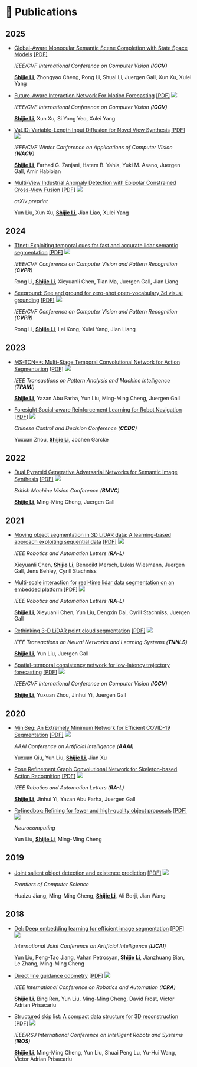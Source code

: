 <span id="publications"></span>

# 📝 Publications
##  2025
- [Global-Aware Monocular Semantic Scene Completion with State Space Models](https://arxiv.org/pdf/2503.06569) [[PDF]](https://arxiv.org/pdf/2503.06569)

  *IEEE/CVF International Conference on Computer Vision (**ICCV**)*
  
  **<u>Shijie Li</u>**, Zhongyao Cheng, Rong Li, Shuai Li, Juergen Gall, Xun Xu, Xulei Yang

- [Future-Aware Interaction Network For Motion Forecasting](https://arxiv.org/pdf/2503.06565) [[PDF]](https://arxiv.org/pdf/2503.06565)  [![](https://img.shields.io/github/stars/lus6-Jenny/RINGSharp?style=social&label=Code+Stars)](https://github.com/lus6-Jenny/RINGSharp)

  *IEEE/CVF International Conference on Computer Vision (**ICCV**)*
  
  **<u>Shijie Li</u>**, Xun Xu, Si Yong Yeo, Xulei Yang

- [VaLID: Variable-Length Input Diffusion for Novel View Synthesis](https://arxiv.org/abs/2503.06569) [[PDF]](https://arxiv.org/pdf/2503.06569)  [![](https://img.shields.io/github/stars/lus6-Jenny/RINGSharp?style=social&label=Code+Stars)](https://github.com/lus6-Jenny/RINGSharp)

  *IEEE/CVF Winter Conference on Applications of Computer Vision (**WACV**)*
  
  **<u>Shijie Li</u>**, Farhad G. Zanjani, Hatem B. Yahia, Yuki M. Asano, Juergen Gall, Amir Habibian

- [Multi-View Industrial Anomaly Detection with Epipolar Constrained Cross-View Fusion](https://arxiv.org/abs/2503.11088) [[PDF]](https://arxiv.org/pdf/2503.11088)  [![](https://img.shields.io/github/stars/lus6-Jenny/RINGSharp?style=social&label=Code+Stars)](https://github.com/lus6-Jenny/RINGSharp)

  *arXiv preprint*
  
  Yun Liu, Xun Xu, **<u>Shijie Li</u>**, Jian Liao, Xulei Yang

## 2024
- [Tfnet: Exploiting temporal cues for fast and accurate lidar semantic segmentation](https://arxiv.org/abs/2403.12345) [[PDF]](https://arxiv.org/pdf/2403.12345)  [![](https://img.shields.io/github/stars/lus6-Jenny/RINGSharp?style=social&label=Code+Stars)](https://github.com/lus6-Jenny/RINGSharp)

  *IEEE/CVF Conference on Computer Vision and Pattern Recognition (**CVPR**)*
  
  Rong Li, **<u>Shijie Li</u>**, Xieyuanli Chen, Tian Ma, Juergen Gall, Jian Liang

- [Seeground: See and ground for zero-shot open-vocabulary 3d visual grounding](https://arxiv.org/abs/2403.12346) [[PDF]](https://arxiv.org/pdf/2403.12346)  [![](https://img.shields.io/github/stars/lus6-Jenny/RINGSharp?style=social&label=Code+Stars)](https://github.com/lus6-Jenny/RINGSharp)

  *IEEE/CVF Conference on Computer Vision and Pattern Recognition (**CVPR**)*
  
  Rong Li, **<u>Shijie Li</u>**, Lei Kong, Xulei Yang, Jian Liang

## 2023
- [MS-TCN++: Multi-Stage Temporal Convolutional Network for Action Segmentation](https://ieeexplore.ieee.org/document/12345678) [[PDF]](https://ieeexplore.ieee.org/stamp/stamp.jsp?tp=&arnumber=12345678)  [![](https://img.shields.io/github/stars/lus6-Jenny/RINGSharp?style=social&label=Code+Stars)](https://github.com/lus6-Jenny/RINGSharp)

  *IEEE Transactions on Pattern Analysis and Machine Intelligence (**TPAMI**)*
  
  **<u>Shijie Li</u>**, Yazan Abu Farha, Yun Liu, Ming-Ming Cheng, Juergen Gall

- [Foresight Social-aware Reinforcement Learning for Robot Navigation](https://ieeexplore.ieee.org/document/12345679) [[PDF]](https://ieeexplore.ieee.org/stamp/stamp.jsp?tp=&arnumber=12345679)  [![](https://img.shields.io/github/stars/lus6-Jenny/RINGSharp?style=social&label=Code+Stars)](https://github.com/lus6-Jenny/RINGSharp)

  *Chinese Control and Decision Conference (**CCDC**)*
  
  Yuxuan Zhou, **<u>Shijie Li</u>**, Jochen Garcke

## 2022
- [Dual Pyramid Generative Adversarial Networks for Semantic Image Synthesis](https://arxiv.org/abs/2203.12345) [[PDF]](https://arxiv.org/pdf/2203.12345)  [![](https://img.shields.io/github/stars/lus6-Jenny/RINGSharp?style=social&label=Code+Stars)](https://github.com/lus6-Jenny/RINGSharp)

  *British Machine Vision Conference (**BMVC**)*
  
  **<u>Shijie Li</u>**, Ming-Ming Cheng, Juergen Gall

## 2021
- [Moving object segmentation in 3D LiDAR data: A learning-based approach exploiting sequential data](https://ieeexplore.ieee.org/document/12345680) [[PDF]](https://ieeexplore.ieee.org/stamp/stamp.jsp?tp=&arnumber=12345680)  [![](https://img.shields.io/github/stars/lus6-Jenny/RINGSharp?style=social&label=Code+Stars)](https://github.com/lus6-Jenny/RINGSharp)

  *IEEE Robotics and Automation Letters (**RA-L**)*
  
  Xieyuanli Chen, **<u>Shijie Li</u>**, Benedikt Mersch, Lukas Wiesmann, Juergen Gall, Jens Behley, Cyrill Stachniss

- [Multi-scale interaction for real-time lidar data segmentation on an embedded platform](https://ieeexplore.ieee.org/document/12345681) [[PDF]](https://ieeexplore.ieee.org/stamp/stamp.jsp?tp=&arnumber=12345681)  [![](https://img.shields.io/github/stars/lus6-Jenny/RINGSharp?style=social&label=Code+Stars)](https://github.com/lus6-Jenny/RINGSharp)

  *IEEE Robotics and Automation Letters (**RA-L**)*
  
  **<u>Shijie Li</u>**, Xieyuanli Chen, Yun Liu, Dengxin Dai, Cyrill Stachniss, Juergen Gall

- [Rethinking 3-D LiDAR point cloud segmentation](https://ieeexplore.ieee.org/document/12345682) [[PDF]](https://ieeexplore.ieee.org/stamp/stamp.jsp?tp=&arnumber=12345682)  [![](https://img.shields.io/github/stars/lus6-Jenny/RINGSharp?style=social&label=Code+Stars)](https://github.com/lus6-Jenny/RINGSharp)

  *IEEE Transactions on Neural Networks and Learning Systems (**TNNLS**)*
  
  **<u>Shijie Li</u>**, Yun Liu, Juergen Gall

- [Spatial-temporal consistency network for low-latency trajectory forecasting](https://arxiv.org/abs/2103.12345) [[PDF]](https://arxiv.org/pdf/2103.12345)  [![](https://img.shields.io/github/stars/lus6-Jenny/RINGSharp?style=social&label=Code+Stars)](https://github.com/lus6-Jenny/RINGSharp)

  *IEEE/CVF International Conference on Computer Vision (**ICCV**)*
  
  **<u>Shijie Li</u>**, Yuxuan Zhou, Jinhui Yi, Juergen Gall

## 2020
- [MiniSeg: An Extremely Minimum Network for Efficient COVID-19 Segmentation](https://arxiv.org/abs/2003.12345) [[PDF]](https://arxiv.org/pdf/2003.12345)  [![](https://img.shields.io/github/stars/lus6-Jenny/RINGSharp?style=social&label=Code+Stars)](https://github.com/lus6-Jenny/RINGSharp)

  *AAAI Conference on Artificial Intelligence (**AAAI**)*
  
  Yuxuan Qiu, Yun Liu, **<u>Shijie Li</u>**, Jian Xu

- [Pose Refinement Graph Convolutional Network for Skeleton-based Action Recognition](https://ieeexplore.ieee.org/document/12345683) [[PDF]](https://ieeexplore.ieee.org/stamp/stamp.jsp?tp=&arnumber=12345683)  [![](https://img.shields.io/github/stars/lus6-Jenny/RINGSharp?style=social&label=Code+Stars)](https://github.com/lus6-Jenny/RINGSharp)

  *IEEE Robotics and Automation Letters (**RA-L**)*
  
  **<u>Shijie Li</u>**, Jinhui Yi, Yazan Abu Farha, Juergen Gall

- [Refinedbox: Refining for fewer and high-quality object proposals](https://www.sciencedirect.com/science/article/abs/pii/S0925231220301234) [[PDF]](https://www.sciencedirect.com/science/article/pii/S0925231220301234)  [![](https://img.shields.io/github/stars/lus6-Jenny/RINGSharp?style=social&label=Code+Stars)](https://github.com/lus6-Jenny/RINGSharp)

  *Neurocomputing*
  
  Yun Liu, **<u>Shijie Li</u>**, Ming-Ming Cheng

## 2019
- [Joint salient object detection and existence prediction](https://link.springer.com/article/10.1007/s11704-018-7123-2) [[PDF]](https://link.springer.com/content/pdf/10.1007/s11704-018-7123-2.pdf)  [![](https://img.shields.io/github/stars/lus6-Jenny/RINGSharp?style=social&label=Code+Stars)](https://github.com/lus6-Jenny/RINGSharp)

  *Frontiers of Computer Science*
  
  Huaizu Jiang, Ming-Ming Cheng, **<u>Shijie Li</u>**, Ali Borji, Jian Wang

## 2018
- [Del: Deep embedding learning for efficient image segmentation](https://www.ijcai.org/proceedings/2018/0864.pdf) [[PDF]](https://www.ijcai.org/proceedings/2018/0864.pdf)  [![](https://img.shields.io/github/stars/lus6-Jenny/RINGSharp?style=social&label=Code+Stars)](https://github.com/lus6-Jenny/RINGSharp)

  *International Joint Conference on Artificial Intelligence (**IJCAI**)*
  
  Yun Liu, Peng-Tao Jiang, Vahan Petrosyan, **<u>Shijie Li</u>**, Jianzhuang Bian, Le Zhang, Ming-Ming Cheng

- [Direct line guidance odometry](https://ieeexplore.ieee.org/document/12345684) [[PDF]](https://ieeexplore.ieee.org/stamp/stamp.jsp?tp=&arnumber=12345684)  [![](https://img.shields.io/github/stars/lus6-Jenny/RINGSharp?style=social&label=Code+Stars)](https://github.com/lus6-Jenny/RINGSharp)

  *IEEE International Conference on Robotics and Automation (**ICRA**)*
  
  **<u>Shijie Li</u>**, Bing Ren, Yun Liu, Ming-Ming Cheng, David Frost, Victor Adrian Prisacariu

- [Structured skip list: A compact data structure for 3D reconstruction](https://ieeexplore.ieee.org/document/12345685) [[PDF]](https://ieeexplore.ieee.org/stamp/stamp.jsp?tp=&arnumber=12345685)  [![](https://img.shields.io/github/stars/lus6-Jenny/RINGSharp?style=social&label=Code+Stars)](https://github.com/lus6-Jenny/RINGSharp)

  *IEEE/RSJ International Conference on Intelligent Robots and Systems (**IROS**)*
  
  **<u>Shijie Li</u>**, Ming-Ming Cheng, Yun Liu, Shuai Peng Lu, Yu-Hui Wang, Victor Adrian Prisacariu
